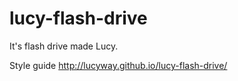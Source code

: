 # lucy-flash-drive
It's flash drive made Lucy.

Style guide http://lucyway.github.io/lucy-flash-drive/
